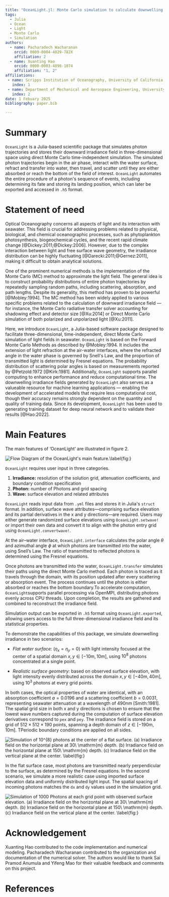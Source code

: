 ```yaml
---
title: "OceanLight.jl: Monte Carlo simulation to calculate downwelling irradiance"
tags:
  - Julia
  - Ocean
  - Light
  - Monte Carlo 
  - Simulation
authors:
  - name: Pacharadech Wacharanan
    orcid: 0009-0004-4029-782X
    affiliation: 2
  - name: Xuanting Hao
    orcid: 0000-0003-4898-1074
    affiliation: "1, 2" 
affiliations:
 - name: Scripps Institution of Oceanography, University of California San Diego, United States
   index: 1
 - name: Department of Mechanical and Aerospace Engineering, University of California San Diego, United States
   index: 2  
date: 1 Febuary 2025
bibliography: paper.bib

---
```


# Summary

`OceanLight` is a Julia-based scientific package that simulates photon trajectories and stores their downward irradiance field in three-dimensional space using direct Monte Carlo time-independent simulation. The simulated photon trajectories begin in the air phase, interact with the water surface, refract and transfer into water, then travel, and scatter until they are either absorbed or reach the bottom of the field of interest. `OceanLight` automates the entire procedure of a photon's sequence of events, including determining its fate and storing its landing position, which can later be exported and accessed in `.h5` format.

# Statement of need

Optical Oceanography concerns all aspects of light and its interaction with seawater. This field is crucial for addressing problems related to physical, biological, and chemical oceanographic processes, such as phytoplankton photosynthesis, biogeochemical cycles, and the recent rapid climate change [@Dickey:2011;@Dickey:2006]. However, due to the complex interaction between light and free surface wave geometry, the irradiance distribution can be highly fluctuating [@Darecki:2011;@Gernez:2011], making it difficult to obtain analytical solutions.

One of the prominent numerical methods is the implementation of the Monte Carlo (MC) method to approximate the light field. The general idea is to construct probability distributions of entire photon trajectories by repeatedly sampling random paths, including scattering, absorption, and path lengths. Despite its generality, this method has proven to be powerful [@Mobley:1994]. The MC method has been widely applied to various specific problems related to the calculation of downward irradiance field — for instance, the Monte Carlo radiative transfer solver accounting for shadowing effect and detector size [@Xu:2014] or Direct Monte Carlo simulation of both polarized and unpolarized light [@Xu:2011].   

Here, we introduce `OceanLight`, a Julia-based software package designed to facilitate three-dimensional, time-independent, direct Monte Carlo simulation of light fields in seawater. `OceanLight` is based on the Forward Monte Carlo Methods as described by @Mobley:1994. It includes the extension of light refraction at the air-water interfaces, where the refracted angle in the water phase is governed by Snell's Law, and the proportion of transmitted light is determined by Fresnel equations. The probability distribution of scattering polar angles is based on measurements reported by @Petzold:1972 [@Kirk:1981]. Additionally, `OceanLight` supports parallel computing to enhance performance and reduce computational time. The downwelling irradiance fields generated by `OceanLight` also serves as a valueable resource for machine learning applications — enabling the development of accelerated models that require less computational cost, though their accuracy remains strongly dependent on the quantity and quality of training data. Since its development, `OceanLight` has been used to generating training dataset for deep neural network and to validate their results [@Hao:2022]. 

# Main Features

The main features of ‘OceanLight’ are illustrated in figure 2.

![Flow Diagram of the OceanLight's main feature.\label{fig:}](FlowDiagram2ndVer.png)

`OceanLight` requires user input in three categories.

1. **Irradiance:** resolution of the solution grid, attenuation coefficients, and boundary condition specification 
2. **Photon:** number of Photons and grid spacing
3. **Wave:** surface elevation and related attributes 

`OceanLight` reads input data from `.yml` files and stores it in Julia's `struct` format. In addition, surface wave attributes—comprising surface elevation and its partial derivatives in the x and y directions—are required.  Users may either generate randomized surface elevations using `OceanLight.setwave!` or import their own data and convert it to align with the photon entry grid using `OceanLight.convertwave!`.

At the air–water interface, `OceanLight.interface` calculates the polar angle $\theta$ and azimuthal angle $\phi$ at which photons are transmitted into the water, using Snell’s Law. The ratio of transmitted to reflected photons is determined using the Fresnel equations.

Once photons are transmitted into the water, `OceanLight.transfer` simulates their paths using the direct Monte Carlo method. Each photon is traced as it travels through the domain, with its position updated after every scattering or absorption event. The process continues until the photon is either absorbed or reaches the bottom boundary.To accelerate computation, `OceanLight`supports parallel processing via OpenMPI, distributing photons evenly across CPU threads. Upon completion, the results are gathered and combined to reconstruct the irradiance field.

Simulation output can be exported in `.h5` format using `OceanLight.exported`, allowing users access to the full three-dimensional irradiance field and its statistical properties.

To demonstrate the capabilities of this package, we simulate downwelling irradiance in two scenarios:

* *Flat water surface:* $\left( \eta_{x} = \eta_{y} = 0  \right)$ with light intensity focused at the center of a spatial domain $x,y \in [\mathrm{−10m},\mathrm{10m}]$, using $10^{8}$ photons concentrated at a single point.

* *Realistic surface geometry:* based on observed surface elevation, with light intensity evenly distributed across the domain $x,y \in [\mathrm{−40m},\mathrm{40m}]$, using $10^{3}$ photons at every grid points.

In both cases, the optical properties of water are identical, with an absorption coefficient $a = 0.0196$ and a scattering coefficient $b = 0.0031$, representing seawater attenuation at a wavelength of $490 \mathrm{nm}$ [Smith:1981]. The spatial grid size in both x and y directions is chosen to ensure that the lowest wave numbers captured during the computation of surface elevation derivatives correspond to `pex` and `pey`. The irradiance field is stored on a grid of $512 \times 512 \times 190$ points, spanning a depth domain of $z \in [\mathrm{−190m},\mathrm{10m}]$. TPeriodic boundary conditions are applied on all sides. 

![Simulation of $10^{8}$ photons at the center of a flat surface. (a) Irradiance field on the horizontal plane at $30\ \mathrm{m}$ depth. (b) Irradiance field on the horizontal plane at $150\ \mathrm{m}$ depth. (c) Irradiance field on the vertical plane at the center. \label{fig:}](Center1e8.png)

In the flat surface case, most photons are transmitted nearly perpendicular to the surface, as determined by the Fresnel equations. In the second scenario, we simulate a more realistic case using imported surface elevation data and uniformly distributed light input. The spatial spacing of incoming photons matches the `dx` and `dy` values used in the simulation grid.

![Simulation of 1000 Photons at each grid point with observed surface elevation. (a) Irradiance field on the horizontal plane at $30\ \mathrm{m}$ depth. (b) Irradiance field on the horizontal plane at $150\ \mathrm{m}$ depth. (c) Irradiance field on the vertical plane at the center. \label{fig:}](Wholegrid1000.png)

# Acknowledgement 

Xuanting Hao contributed to the code implementation and numerical modeling. Pacharadech Wacharanan contributed to the organization and documentation of the numerical solver. The authors would like to thank Sai Pramod Anumula and Yifeng Mao for their valuable feedback and comments on this project. 

# References


